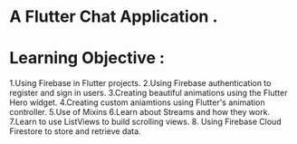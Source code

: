 # A Flutter Chat Application .

# Learning Objective :
1.Using Firebase in Flutter projects.
2.Using Firebase authentication to register and sign in users.
3.Creating beautiful animations using the Flutter Hero widget.
4.Creating custom aniamtions using Flutter's animation controller.
5.Use of Mixins
6.Learn about Streams and how they work.
7.Learn to use ListViews to build scrolling views.
8. Using Firebase Cloud Firestore to store and retrieve data.
